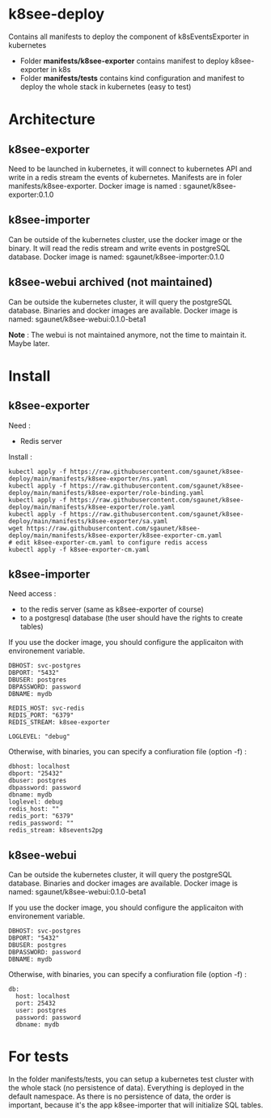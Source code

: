 # k8see-deploy

Contains all manifests to deploy the component of k8sEventsExporter in kubernetes 

* Folder **manifests/k8see-exporter** contains manifest to deploy k8see-exporter in k8s
* Folder **manifests/tests** contains kind configuration and manifest to deploy the whole stack in kubernetes (easy to test)

# Architecture

## k8see-exporter

Need to be launched in kubernetes, it will connect to kubernetes API and write in a redis stream the events of kubernetes. Manifests are in foler manifests/k8see-exporter.
Docker image is named : sgaunet/k8see-exporter:0.1.0

## k8see-importer

Can be outside of the kubernetes cluster, use the docker image or the binary. It will read the redis stream and write events in postgreSQL database.
Docker image is named: sgaunet/k8see-importer:0.1.0

## k8see-webui archived (not maintained)

Can be outside the kubernetes cluster, it will query the postgreSQL database. Binaries and docker images are available.
Docker image is named: sgaunet/k8see-webui:0.1.0-beta1

**Note** : The webui is not maintained anymore, not the time to maintain it. Maybe later.

# Install 

## k8see-exporter

Need :

* Redis server

Install :

```
kubectl apply -f https://raw.githubusercontent.com/sgaunet/k8see-deploy/main/manifests/k8see-exporter/ns.yaml
kubectl apply -f https://raw.githubusercontent.com/sgaunet/k8see-deploy/main/manifests/k8see-exporter/role-binding.yaml
kubectl apply -f https://raw.githubusercontent.com/sgaunet/k8see-deploy/main/manifests/k8see-exporter/role.yaml
kubectl apply -f https://raw.githubusercontent.com/sgaunet/k8see-deploy/main/manifests/k8see-exporter/sa.yaml
wget https://raw.githubusercontent.com/sgaunet/k8see-deploy/main/manifests/k8see-exporter/k8see-exporter-cm.yaml
# edit k8see-exporter-cm.yaml to configure redis access
kubectl apply -f k8see-exporter-cm.yaml
```


## k8see-importer

Need access :

* to the redis server (same as k8see-exporter of course)
* to a postgresql database (the user should have the rights to create tables)

If you use the docker image, you should configure the applicaiton with environement variable.

```
DBHOST: svc-postgres
DBPORT: "5432"
DBUSER: postgres
DBPASSWORD: password
DBNAME: mydb

REDIS_HOST: svc-redis
REDIS_PORT: "6379"
REDIS_STREAM: k8see-exporter

LOGLEVEL: "debug"
```

Otherwise, with binaries, you can specify a confiuration file (option -f) :

```
dbhost: localhost
dbport: "25432"
dbuser: postgres
dbpassword: password
dbname: mydb
loglevel: debug
redis_host: ""
redis_port: "6379"
redis_password: ""
redis_stream: k8sevents2pg
```

## k8see-webui

Can be outside the kubernetes cluster, it will query the postgreSQL database. Binaries and docker images are available.
Docker image is named: sgaunet/k8see-webui:0.1.0-beta1


If you use the docker image, you should configure the applicaiton with environement variable.

```
DBHOST: svc-postgres
DBPORT: "5432"
DBUSER: postgres
DBPASSWORD: password
DBNAME: mydb
```

Otherwise, with binaries, you can specify a confiuration file (option -f) :

```
db:
  host: localhost
  port: 25432
  user: postgres
  password: password
  dbname: mydb
```


# For tests

In the folder manifests/tests, you can setup a kubernetes test cluster with the whole stack (no persistence of data). Everything is deployed in the default namespace. As there is no persistence of data, the order is important, because it's the app k8see-importer that will initialize SQL tables.